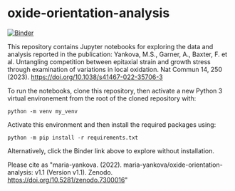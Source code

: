# oxide-orientation-analysis

[![Binder](https://mybinder.org/badge_logo.svg)](https://mybinder.org/v2/gh/maria-yankova/oxide-orientation-analysis/HEAD)

This repository contains Jupyter notebooks for exploring the data and analysis reported in the publication:
Yankova, M.S., Garner, A., Baxter, F. et al. Untangling competition between epitaxial strain and growth stress through examination of variations in local oxidation. Nat Commun 14, 250 (2023). https://doi.org/10.1038/s41467-022-35706-3 


To run the notebooks, clone this repository, then activate a new Python 3 virtual environement from the root of the cloned repository with:

`python -m venv my_venv`

Activate this environment and then install the required packages using:

`python -m pip install -r requirements.txt`

Alternatively, click the Binder link above to explore without installation.



Please cite as "maria-yankova. (2022). maria-yankova/oxide-orientation-analysis: v1.1 (Version v1.1). Zenodo. https://doi.org/10.5281/zenodo.7300016" 